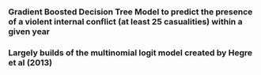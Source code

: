 ### Gradient Boosted Decision Tree Model to predict the presence of a violent internal conflict (at least 25 casualities) within a given year
### Largely builds of the multinomial logit model created by Hegre et al (2013)
